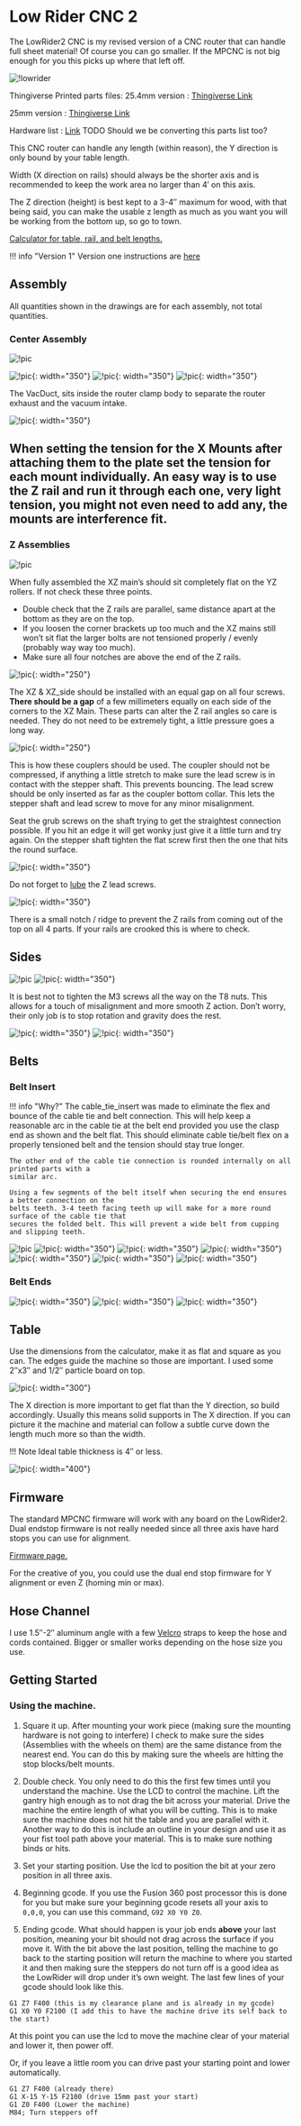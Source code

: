 # Low Rider CNC 2

The LowRider2 CNC is my revised version of a CNC router that can handle full sheet material! Of
course you can go smaller. If the MPCNC is not big enough for you this picks up where that left off.

![!lowrider](https://www.v1engineering.com/wp-content/uploads/2018/07/LowRider2-CNC-Render.jpg)

Thingiverse Printed parts files:
25.4mm version
:   [Thingiverse Link](https://www.thingiverse.com/thing:3026040)

25mm version
:   [Thingiverse Link](https://www.thingiverse.com/thing:3064287)

Hardware list
:   [Link](https://www.v1engineering.com/lowrider-parts/) TODO Should we be converting this parts list too?

This CNC router can handle any length (within reason), the Y direction is only bound by your table
length.

Width (X direction on rails) should always be the shorter axis and is recommended to keep the work
area no larger than 4′ on this axis.

The Z direction (height) is best kept to a 3-4″ maximum for wood, with that being said, you can make
the usable z length as much as you want you will be working from the bottom up, so go to town.

[Calculator for table, rail, and belt lengths.](calculator.md)

!!! info "Version 1"
    Version one instructions are [here](version1.md)

## Assembly

All quantities shown in the drawings are for each assembly, not total quantities.

### Center Assembly

![!pic](https://www.v1engineering.com/wp-content/uploads/2018/08/Center.jpg)

![!pic](https://www.v1engineering.com/wp-content/uploads/2018/08/X-Motor-Assm.jpg){: width="350"}
![!pic](https://www.v1engineering.com/wp-content/uploads/2018/08/Vac-Shoe-Assm.jpg){: width="350"}
![!pic](https://www.v1engineering.com/wp-content/uploads/2018/08/Center-ASSM.jpg){: width="350"}

The VacDuct, sits inside the router clamp body to separate the router exhaust and the vacuum
intake.

![!pic](https://www.v1engineering.com/wp-content/uploads/2018/08/Xmount-Assm-1.jpg){: width="350"}

When setting the tension for the X Mounts after attaching them to the plate set the tension for each
mount individually. An easy way is to use the Z rail and run it through each one, very light
tension, you might not even need to add any, the mounts are interference fit.
---
### Z Assemblies

![!pic](https://www.v1engineering.com/wp-content/uploads/2018/08/Z-Assm.jpg)

When fully assembled the XZ main’s should sit completely flat on the YZ rollers. If not check these
three points.

* Double check that the Z rails are parallel, same distance apart at the bottom as they are on the
top.
* If you loosen the corner brackets up too much and the XZ mains still won’t sit flat the larger
bolts are not tensioned properly / evenly (probably way way too much).
* Make sure all four notches are above the end of the  Z rails.

![!pic](https://www.v1engineering.com/wp-content/uploads/2020/02/Z-exploded.jpg){: width="250"}

The XZ & XZ_side should be installed with an equal gap on all four screws. **There should be a gap**
of a few millimeters equally on each side of the corners to the XZ Main. These parts can alter the Z
rail angles so care is needed. They do not need to be extremely tight, a little pressure goes a long
way.

![!pic](https://www.v1engineering.com/wp-content/uploads/2018/07/Coupler-use.jpg){: width="250"}

This is how these couplers should be used. The coupler should not be compressed, if anything a
little stretch to make sure the lead screw is in contact with the stepper shaft. This prevents
bouncing. The lead screw should be only inserted as far as the coupler bottom collar. This lets the
stepper shaft and lead screw to move for any minor misalignment.

Seat the grub screws on the shaft trying to get the straightest connection possible. If you hit an
edge it will get wonky just give it a little turn and try again. On the stepper shaft tighten the
flat screw first then the one that hits the round surface.

![!pic](https://www.v1engineering.com/wp-content/uploads/2018/10/IMG_20181026_1609512.jpg){: width="350"}

Do not forget to
[lube](https://vicious1-com.myshopify.com/products/super-lube-silicone-lubricating-grease-with-syncolon-ptfe)
the Z lead screws.

![!pic](https://www.v1engineering.com/wp-content/uploads/2019/01/notch-1.jpg){: width="350"}

There is a small notch / ridge to prevent the Z rails from coming out of the top on all 4 parts. If
your rails are crooked this is where to check.

## Sides

![!pic](https://www.v1engineering.com/wp-content/uploads/2018/08/Side-Render-1.jpg)
![!pic](https://www.v1engineering.com/wp-content/uploads/2018/08/Y-Assm-1.jpg){: width="350"}

It is best not to tighten the M3 screws all the way on the T8 nuts. This allows for a touch of
misalignment and more smooth Z action. Don’t worry, their only job is to stop rotation and gravity does the
rest.

![!pic](https://www.v1engineering.com/wp-content/uploads/2018/08/Wheel-Assm.jpg){: width="350"}
![!pic](https://www.v1engineering.com/wp-content/uploads/2018/08/y-plate-1.jpg){: width="350"}

## Belts

### Belt Insert

!!! info "Why?"
    The cable_tie_insert was made to eliminate the flex and bounce of the cable tie and belt
    connection. This will help keep a reasonable arc in the cable tie at the belt end provided you
    use the clasp end as shown and the belt flat. This should eliminate cable tie/belt flex on a
    properly tensioned belt and the tension should stay true longer.

    The other end of the cable tie connection is rounded internally on all printed parts with a
    similar arc.

    Using a few segments of the belt itself when securing the end ensures a better connection on the
    belts teeth. 3-4 teeth facing teeth up will make for a more round surface of the cable tie that
    secures the folded belt. This will prevent a wide belt from cupping and slipping teeth.

![!pic](https://www.v1engineering.com/wp-content/uploads/2018/08/IMG_20180804_1347192.jpg)
![!pic](https://www.v1engineering.com/wp-content/uploads/2018/08/IMG_20180804_1341092.jpg){: width="350"}
![!pic](https://www.v1engineering.com/wp-content/uploads/2018/08/IMG_20180804_1340262.jpg){: width="350"}
![!pic](https://www.v1engineering.com/wp-content/uploads/2018/08/IMG_20180804_1347192-1.jpg){: width="350"}
![!pic](https://www.v1engineering.com/wp-content/uploads/2018/08/IMG_20180804_1348512.jpg){: width="350"}
![!pic](https://www.v1engineering.com/wp-content/uploads/2018/08/IMG_20180804_1347232.jpg){: width="350"}
![!pic](https://www.v1engineering.com/wp-content/uploads/2018/08/IMG_20180804_1346372.jpg){: width="350"}

### Belt Ends

![!pic](https://www.v1engineering.com/wp-content/uploads/2018/08/IMG_20180809_1943212.jpg){: width="350"}
![!pic](https://www.v1engineering.com/wp-content/uploads/2018/08/IMG_20180809_1943032.jpg){: width="350"}
![!pic](https://www.v1engineering.com/wp-content/uploads/2018/08/IMG_20180809_1943362.jpg){: width="350"}

## Table

Use the dimensions from the calculator, make it as flat and square as you can. The edges guide the
machine so those are important. I used some 2″x3″ and 1/2″ particle board on top.

![!pic](https://www.v1engineering.com/wp-content/uploads/2018/07/IMG_20180719_1655302.jpg){: width="300"}

The X direction is more important to get flat than the Y direction, so build accordingly. Usually
this means solid supports in The X direction. If you can picture it the machine and material can
follow a subtle curve down the length much more so than the width.

!!! Note
    Ideal table thickness is 4″ or less.

![!pic](https://www.v1engineering.com/wp-content/uploads/2018/07/00100dPORTRAIT_00100_BURST20180719181652856_COVER.jpg){: width="400"}

## Firmware

The standard MPCNC firmware will work with any board on the LowRider2. Dual endstop firmware is not
really needed since all three axis have hard stops you can use for alignment.

[Firmware page.](../electronics/marlin-firmware.md)

For the creative of you, you could use the dual end stop firmware for Y alignment or even Z 
(homing min or max).

## Hose Channel

I use 1.5″-2″ aluminum angle with a few
[Velcro](https://vicious1-com.myshopify.com/collections/miscellaneous/products/double-sided-hook-loop)
straps to keep the hose and cords contained. Bigger or smaller works depending on the hose size you
use.

## Getting Started

### Using the machine.

1) Square it up. After mounting your work piece (making sure the mounting hardware is not going to
interfere) I check to make sure the sides (Assemblies with the wheels on them) are the same distance
from the nearest end. You can do this by making sure the wheels are hitting the stop blocks/belt
mounts.

2) Double check. You only need to do this the first few times until you understand the machine. Use
the LCD to control the machine. Lift the gantry high enough as to not drag the bit across your
material. Drive the machine the entire length of what you will be cutting. This is to make sure the
machine does not hit the table and you are parallel with it. Another way to do this is include an
outline in your design and use it as your fist tool path above your material. This is to make sure
nothing binds or hits.

3) Set your starting position. Use the lcd to position the bit at your zero position in all three
axis.

4) Beginning gcode. If you use the Fusion 360 post processor this is done for you but make sure your
beginning gcode resets all your axis to `0,0,0`, you can use this command, `G92 X0 Y0 Z0`.

5) Ending gcode. What should happen is your job ends **above** your last position, meaning your bit
should not drag across the surface if you move it. With the bit above the last position, telling the
machine to go back to the starting position will return the machine to where you started it and then
making sure the steppers do not turn off is a good idea as the LowRider will drop under it’s own
weight. The last few lines of your gcode should look like this.

```
G1 Z7 F400 (this is my clearance plane and is already in my gcode)
G1 X0 Y0 F2100 (I add this to have the machine drive its self back to the start)
```

At this point you can use the lcd to move the machine clear of your material and lower it, then
power off.

Or, if you leave a little room you can drive past your starting point and lower automatically.

```
G1 Z7 F400 (already there)
G1 X-15 Y-15 F2100 (drive 15mm past your start)
G1 Z0 F400 (Lower the machine)
M84; Turn steppers off
```

